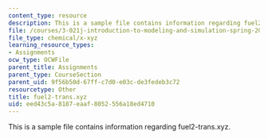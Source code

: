 ```yaml
---
content_type: resource
description: This is a sample file contains information regarding fuel2-trans.xyz.
file: /courses/3-021j-introduction-to-modeling-and-simulation-spring-2012/eed43c5a8187eaaf8052556a18ed4710_fuel2-trans.xyz
file_type: chemical/x-xyz
learning_resource_types:
- Assignments
ocw_type: OCWFile
parent_title: Assignments
parent_type: CourseSection
parent_uid: 9f56b50d-67ff-c7d0-e03c-de3fedeb3c72
resourcetype: Other
title: fuel2-trans.xyz
uid: eed43c5a-8187-eaaf-8052-556a18ed4710
---
```

This is a sample file contains information regarding fuel2-trans.xyz.